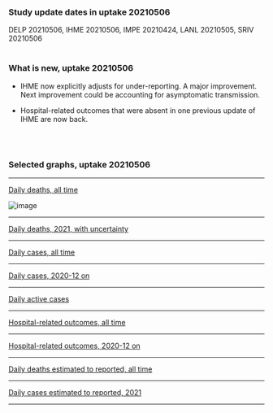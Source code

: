 ### Study update dates in uptake 20210506

DELP 20210506, IHME 20210506, IMPE 20210424, LANL 20210505, SRIV 20210506
<br/><br/>

### What is new, uptake 20210506
 

* IHME now explicitly adjusts for under-reporting. A major improvement. Next improvement could be accounting for asymptomatic transmission. 

* Hospital-related outcomes that were absent in one previous update of IHME are now back.

<br/><br/>


### Selected graphs, uptake 20210506

****

[Daily deaths, all time](https://github.com/pourmalek/GlobalCovidCombineVisualize/blob/main/20210506/output/merge/graph%2011%20COVID-19%20daily%20deaths%2C%20global%2C%20reference%20scenarios.pdf)

![image](https://user-images.githubusercontent.com/30849720/118205813-12a4c300-b416-11eb-975a-43db215f708e.png)

****

[Daily deaths, 2021, with uncertainty](https://github.com/pourmalek/GlobalCovidCombineVisualize/blob/main/20210506/output/merge/graph%2013%20COVID-19%20daily%20deaths%2C%20global%2C%20reference%20scenarios%2C%202021-01-01%20on%2C%20CI.pdf)


****

[Daily cases, all time](https://github.com/pourmalek/GlobalCovidCombineVisualize/blob/main/20210506/output/merge/graph%2021a%20COVID-19%20daily%20cases%2C%20Iran%2C%20reference%20scenarios.pdf)


****

[Daily cases, 2020-12 on](https://github.com/pourmalek/GlobalCovidCombineVisualize/blob/main/20210506/output/merge/graph%2022a%20COVID-19%20daily%20cases%2C%20Iran%2C%20reference%20scenarios%2C%202020-12-01%20on.pdf)


****

[Daily active cases](https://github.com/pourmalek/GlobalCovidCombineVisualize/blob/main/20210506/output/merge/graph%2062.1%20COVID-19%20daily%20active%20cases%20wo%20GHAN%20Hijri.pdf)


****

[Hospital-related outcomes, all time](https://github.com/pourmalek/GlobalCovidCombineVisualize/blob/main/20210506/output/merge/graph%2071%20COVID-19%20hospital-related%20outcomes.pdf)


****

[Hospital-related outcomes, 2020-12 on](https://github.com/pourmalek/GlobalCovidCombineVisualize/blob/main/20210506/output/merge/graph%2073%20COVID-19%20hospital-related%20outcomes%2C%20wo%20extremes%2C%202020-12-01%20on.pdf)


****

[Daily deaths estimated to reported, all time](https://github.com/pourmalek/GlobalCovidCombineVisualize/blob/main/20210506/output/merge/graph%2091%20COVID-19%20daily%20deaths%20estimated%20to%20reported%2C%20Iran%2C%20reference%20scenarios.pdf)


****

[Daily cases estimated to reported, 2021](https://github.com/pourmalek/GlobalCovidCombineVisualize/blob/main/20210506/output/merge/graph%2093%20COVID-19%20daily%20cases%20estimated%20to%20reported%2C%20Iran%2C%20reference%20scenarios%2C%202021-01-01%20on.pdf) 


****

